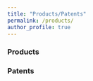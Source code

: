 ```yaml
---
title: "Products/Patents"
permalink: /products/
author_profile: true
---
```


### Products



### Patents
